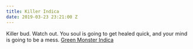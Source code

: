 ```yaml
---
title: Killer Indica
date: 2019-03-23 23:21:00 Z
---
```


Killer bud. Watch out. You soul is going to get healed quick, and your mind is going to be a mess.
[Green Monster Indica](https://www.allbud.com/products/duubercom-2/flower/852095/green-monster-free)